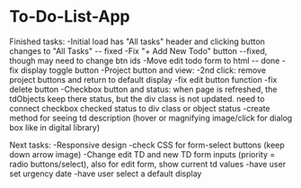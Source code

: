 # To-Do-List-App

Finished tasks:
-Initial load has "All tasks" header and clicking button changes to "All Tasks" -- fixed
-Fix "+ Add New Todo" button --fixed, though may need to change btn ids
-Move edit todo form to html -- done
-fix display toggle button
-Project button and view:
-2nd click: remove project buttons and return to default display
-fix edit button function
-fix delete button
-Checkbox button and status: when page is refreshed, the tdObjects keep there status, but the div class is not updated. need to connect checkbox checked status to div class or object status
-create method for seeing td description (hover or magnifying image/click for dialog box like in digital library)

Next tasks:
-Responsive design
-check CSS for form-select buttons (keep down arrow image)
-Change edit TD and new TD form inputs (priority = radio buttons/select), also for edit form, show current td values
-have user set urgency date
-have user select a default display
